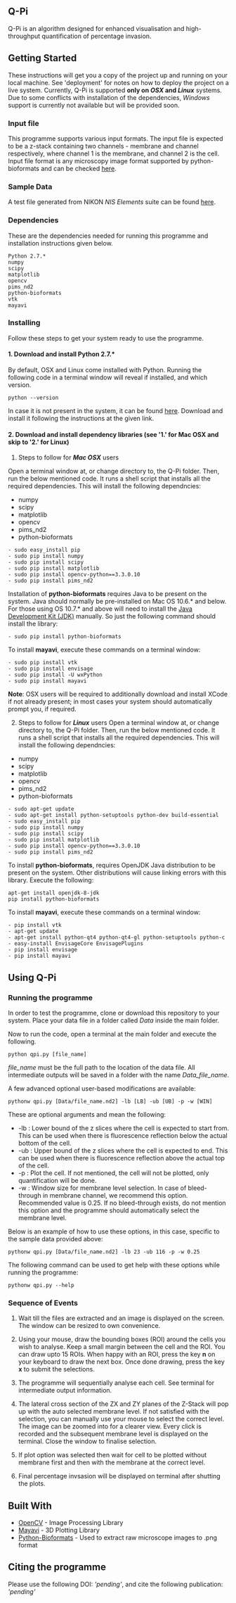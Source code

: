 

## Q-Pi

Q-Pi is an algorithm designed for enhanced visualisation and high-throughput quantification of percentage invasion.

## Getting Started

These instructions will get you a copy of the project up and running on your local machine. See 'deployment' for notes on how to deploy the project on a live system. Currently, Q-Pi is supported **only on *OSX* and *Linux*** systems. Due to some conflicts with installation of the dependencies, *Windows* support is currently not available but will be provided soon.

### Input file
This programme supports various input formats. The input file is expected to be a z-stack containing two channels - membrane and channel respectively, where channel 1 is the membrane, and channel 2 is the cell. Input file format is any microscopy image format supported by python-bioformats and can be checked [here](https://docs.openmicroscopy.org/bio-formats/5.8.1/supported-formats.html).

### Sample Data
A test file generated from NIKON _NIS Elements_ suite can be found [here](https://drive.google.com/open?id=1gOiaWUg2N2UykjDx7SlsUPJbPXuDzl1f). 

### Dependencies

These are the dependencies needed for running this programme and installation instructions given below.

```
Python 2.7.*
numpy
scipy
matplotlib
opencv
pims_nd2
python-bioformats
vtk
mayavi
```

### Installing

Follow these steps to get your system ready to use the programme.

#### 1. Download and install Python 2.7.*

By default, OSX and Linux come installed with Python. Running the following code in a terminal window will reveal if installed, and which version.
```
python --version
```
In case it is not present in the system, it can be found [here](https://www.python.org/downloads/release/python-2714/). Download and install it following the instructions at the given link.

#### 2. Download and install dependency libraries (see '1.' for Mac OSX and skip to '2.' for Linux)

1. Steps to follow for ***Mac OSX*** users

Open a terminal window at, or change directory to, the Q-Pi folder. Then, run the below mentioned code. It runs a shell script that installs all the required dependencies. This will install the following dependncies:
+ numpy
+ scipy
+ matplotlib
+ opencv
+ pims_nd2
+ python-bioformats

```
- sudo easy_install pip
- sudo pip install numpy
- sudo pip install scipy
- sudo pip install matplotlib
- sudo pip install opencv-python==3.3.0.10
- sudo pip install pims_nd2
```

Installation of **python-bioformats** requires Java to be present on the system. Java should normally be pre-installed on Mac OS 10.6.* and below. For those using OS 10.7.* and above will need to install the [Java Development Kit (JDK)](http://www.oracle.com/technetwork/java/javase/downloads/jdk8-downloads-2133151.html) manually. So just the following command should install the library:

```
- sudo pip install python-bioformats
```

To install **mayavi**, execute these commands on a terminal window:
```
- sudo pip install vtk
- sudo pip install envisage
- sudo pip install -U wxPython
- sudo pip install mayavi
```

**Note**: OSX users will be required to additionally download and install XCode if not already present; in most cases your system should automatically prompt you, if required.

2. Steps to follow for ***Linux*** users
Open a terminal window at, or change directory to, the Q-Pi folder. Then, run the below mentioned code. It runs a shell script that installs all the required dependencies. This will install the following dependncies:
+ numpy
+ scipy
+ matplotlib
+ opencv
+ pims_nd2
+ python-bioformats

```
- sudo apt-get update
- sudo apt-get install python-setuptools python-dev build-essential
- sudo easy_install pip
- sudo pip install numpy
- sudo pip install scipy
- sudo pip install matplotlib
- sudo pip install opencv-python==3.3.0.10
- sudo pip install pims_nd2
```

To install **python-bioformats**, requires OpenJDK Java distribution to be present on the system. Other distributions will cause linking errors with this library. Execute the following:

```
apt-get install openjdk-8-jdk
pip install python-bioformats
```

To install **mayavi**, execute these commands on a terminal window:

```
- pip install vtk
- apt-get update
- apt-get install python-qt4 python-qt4-gl python-setuptools python-c
- easy-install EnvisageCore EnvisagePlugins
- pip install envisage
- pip install mayavi
```

## Using Q-Pi

### Running the programme

In order to test the programme, clone or download this repository to your system. Place your data file in a folder called *Data* inside the main folder.

Now to run the code, open a terminal at the main folder and execute the following.

```
python qpi.py [file_name]
```

*file_name* must be the full path to the location of the data file. All intermediate outputs will be saved in a folder with the name *Data_file_name*.

A few advanced optional user-based modifications are available:

```
pythonw qpi.py [Data/file_name.nd2] -lb [LB] -ub [UB] -p -w [WIN]
```

These are optional arguments and mean the following:
+ -lb : Lower bound of the z slices where the cell is expected to start from. This can be used when there is fluorescence reflection below the actual bottom of the cell.
+ -ub : Upper bound of the z slices where the cell is expected to end. This can be used when there is fluorescence reflection above the actual top of the cell.
+ -p : Plot the cell. If not mentioned, the cell will not be plotted, only quantification will be done.
+ -w : Window size for membrane level selection. In case of	bleed-through in membrane channel, we recommend this option. Recommended value is 0.25. If no bleed-through exists, do not mention this option and the programme should automatically select the membrane level.

Below is an example of how to use these options, in this case, specific to the sample data provided above:

```
pythonw qpi.py [Data/file_name.nd2] -lb 23 -ub 116 -p -w 0.25
```

The following command can be used to get help with these options while running the programme:

```
pythonw qpi.py --help
```


### Sequence of Events

1. Wait till the files are extracted and an image is displayed on the screen. The window can be resized to own convenience.

2. Using your mouse, draw the bounding boxes (ROI) around the cells you wish to analyse. Keep a small margin between the cell and the ROI. You can draw upto 15 ROIs. When happy with an ROI, press the key **n** on your keyboard to draw the next box. Once done drawing, press the key **x** to submit the selections.

3. The programme will sequentially analyse each cell. See terminal for intermediate output information.

4. The lateral cross section of the ZX and ZY planes of the Z-Stack will pop up with the auto selected membrane level. If not satisfied with the selection, you can manually use your mouse to select the correct level. The image can be zoomed into for a clearer view. Every click is recorded and the subsequent membrane level is displayed on the terminal. Close the window to finalise selection.

5. If plot option was selected then wait for cell to be plotted without membrane first and then with the membrane at the correct level.

6. Final percentage invsasion will be displayed on terminal after shutting the plots.

## Built With

* [OpenCV](https://opencv.org/) - Image Processing Library
* [Mayavi](http://docs.enthought.com/mayavi/mayavi/) - 3D Plotting Library
* [Python-Bioformats](https://pythonhosted.org/python-bioformats/) - Used to extract raw microscope images to .png format

## Citing the programme

Please use the following DOI: _'pending'_, and cite the following publication: _'pending'_

